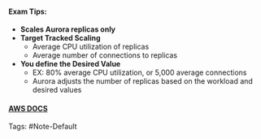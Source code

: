 #### Exam Tips:
- **Scales Aurora replicas only**
- **Target Tracked Scaling**
	- Average CPU utilization of replicas
	- Average number of connections to replicas
- **You define the Desired Value**
	- EX: 80% average CPU utilization, or 5,000 average connections
	- Aurora adjusts the number of replicas based on the workload and desired values

#### [AWS DOCS]()

Tags:
#Note-Default